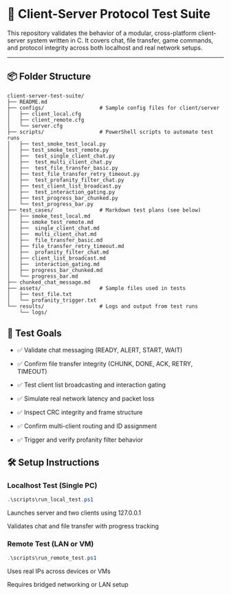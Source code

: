 # 🧪 Client-Server Protocol Test Suite

This repository validates the behavior of a modular, cross-platform client-server system written in C. It covers chat, file transfer, game commands, and protocol integrity across both localhost and real network setups.

---

## 📦 Folder Structure

```text
client-server-test-suite/
├── README.md
├── configs/                  # Sample config files for client/server
│   ├── client_local.cfg
│   ├── client_remote.cfg
│   └── server.cfg
├── scripts/                  # PowerShell scripts to automate test runs
│   ├── test_smoke_test_local.py
│   ├── test_smoke_test_remote.py
│   ├──  test_single_client_chat.py
│   ├──  test_multi_client_chat.py
│   ├──  test_file_transfer_basic.py
│   ├── test_file_transfer_retry_timeout.py
│   ├──  test_profanity_filter_chat.py
│   ├── test_client_list_broadcast.py
│   ├──  test_interaction_gating.py
│   ├── test_progress_bar_chunked.py
│   └── test_progress_bar.py
├── test_cases/               # Markdown test plans (see below)
│   ├── smoke_test_local.md
│   ├── smoke_test_remote.md
│   ├──  single_client_chat.md
│   ├──  multi_client_chat.md
│   ├──  file_transfer_basic.md
│   ├── file_transfer_retry_timeout.md
│   ├──  profanity_filter_chat.md
│   ├── client_list_broadcast.md
│   ├──  interaction_gating.md
│   ├── progress_bar_chunked.md
│   └── progress_bar.md
├── chunked_chat_message.md
├── assets/                   # Sample files used in tests
│   ├── test_file.txt
│   └── profanity_trigger.txt
└── results/                  # Logs and output from test runs
    └── logs/
```

## 🧪 Test Goals

- ✅ Validate chat messaging (READY, ALERT, START, WAIT)

- ✅ Confirm file transfer integrity (CHUNK, DONE, ACK, RETRY, TIMEOUT)

- ✅ Test client list broadcasting and interaction gating

- ✅ Simulate real network latency and packet loss

- ✅ Inspect CRC integrity and frame structure

- ✅ Confirm multi-client routing and ID assignment

- ✅ Trigger and verify profanity filter behavior

##  🛠 Setup Instructions

### Localhost Test (Single PC)

``` powershell
.\scripts\run_local_test.ps1
```
Launches server and two clients using 127.0.0.1

Validates chat and file transfer with progress tracking

### Remote Test (LAN or VM)

```powershell
.\scripts\run_remote_test.ps1
```
Uses real IPs across devices or VMs

Requires bridged networking or LAN setup